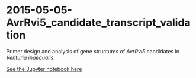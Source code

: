 # 2015-05-05-AvrRvi5_candidate_transcript_validation
Primer design and analysis of gene structures of _AvrRvi5_ candidates in _Venturia inaequalis_.

[See the Jupyter notebook here](AvrRvi5_candidate_validation.ipynb)

